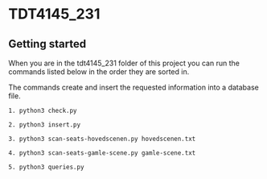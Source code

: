 # TDT4145_231



## Getting started

When you are in the tdt4145_231 folder of this project you can run the commands listed below in the order they are sorted in.

The commands create and insert the requested information into a database file. 

```
1. python3 check.py

2. python3 insert.py

3. python3 scan-seats-hovedscenen.py hovedscenen.txt

4. python3 scan-seats-gamle-scene.py gamle-scene.txt

5. python3 queries.py
```

